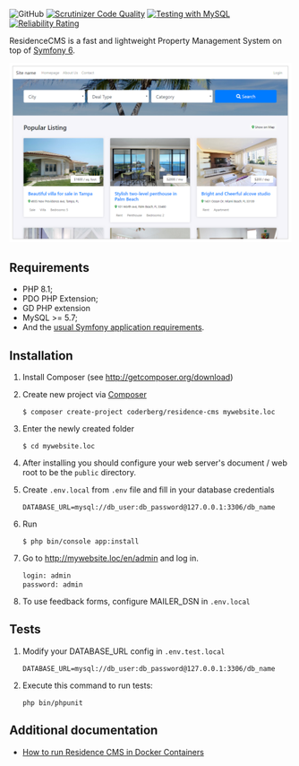 ![GitHub](https://img.shields.io/github/license/mashape/apistatus.svg) [![Scrutinizer Code Quality](https://scrutinizer-ci.com/g/Coderberg/ResidenceCMS/badges/quality-score.png?b=master)](https://scrutinizer-ci.com/g/Coderberg/ResidenceCMS/?branch=master) [![Testing with MySQL](https://github.com/Coderberg/ResidenceCMS/actions/workflows/mysql.yml/badge.svg)](https://github.com/Coderberg/ResidenceCMS/actions/workflows/mysql.yml) [![Reliability Rating](https://sonarcloud.io/api/project_badges/measure?project=Coderberg_ResidenceCMS&metric=reliability_rating)](https://sonarcloud.io/dashboard?id=Coderberg_ResidenceCMS)

ResidenceCMS is a fast and lightweight Property Management System on top of [Symfony 6][1].

![GitHub](https://raw.githubusercontent.com/Coderberg/ResidenceCMS/master/docs/images/screenshot.png)

## Requirements

- PHP 8.1;
- PDO PHP Extension;
- GD PHP extension
- MySQL >= 5.7;
- And the [usual Symfony application requirements][2].

## Installation

1. Install Composer (see http://getcomposer.org/download)

2. Create new project via [Composer][3]

   ```
   $ composer create-project coderberg/residence-cms mywebsite.loc
   ```
3. Enter the newly created folder

   ```
   $ cd mywebsite.loc
   ```

4. After installing you should configure your web server's document / web root to be the ```public``` directory.

5. Create ```.env.local``` from ```.env``` file and fill in your database credentials

    ```
    DATABASE_URL=mysql://db_user:db_password@127.0.0.1:3306/db_name
    ```

6. Run

    ```
    $ php bin/console app:install
    ```

7. Go to http://mywebsite.loc/en/admin and log in.

   ```
   login: admin
   password: admin
   ```

8. To use feedback forms, configure MAILER_DSN in ```.env.local```

## Tests

1. Modify your DATABASE_URL config in ```.env.test.local```

   ```
   DATABASE_URL=mysql://db_user:db_password@127.0.0.1:3306/db_name
   ```

2. Execute this command to run tests:

   ```
   php bin/phpunit
   ```

## Additional documentation
- [How to run Residence CMS in Docker Containers][4]

[1]: https://symfony.com/
[2]: https://symfony.com/doc/current/setup.html#technical-requirements
[3]: https://getcomposer.org/doc/03-cli.md#create-project
[4]: https://github.com/Coderberg/ResidenceCMS/blob/master/docs/docker.md
